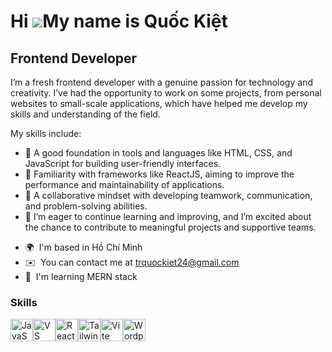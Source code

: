 Hi ![](https://user-images.githubusercontent.com/18350557/176309783-0785949b-9127-417c-8b55-ab5a4333674e.gif)My name is Quốc Kiệt
=================================================================================================================================

Frontend Developer
------------------

I’m a fresh frontend developer with a genuine passion for technology and creativity. I’ve had the opportunity to work on some projects, from personal websites to small-scale applications, which have helped me develop my skills and understanding of the field.

My skills include:

- 📑 A good foundation in tools and languages like HTML, CSS, and JavaScript for building user-friendly interfaces.
- 📑 Familiarity with frameworks like ReactJS, aiming to improve the performance and maintainability of applications.
- 📑 A collaborative mindset with developing teamwork, communication, and problem-solving abilities.
- 📑 I’m eager to continue learning and improving, and I’m excited about the chance to contribute to meaningful projects and supportive teams.

* 🌍  I'm based in Hồ Chí Minh
* ✉️  You can contact me at [trquockiet24@gmail.com](mailto:trquockiet24@gmail.com)
* 🧠  I'm learning MERN stack

### Skills


<p align="left">
<a href="https://developer.mozilla.org/en-US/docs/Web/JavaScript" target="_blank" rel="noreferrer"><img src="https://raw.githubusercontent.com/danielcranney/readme-generator/main/public/icons/skills/javascript-colored.svg" width="36" height="36" alt="JavaScript" /></a><a href="https://code.visualstudio.com/" target="_blank" rel="noreferrer"><img src="https://raw.githubusercontent.com/danielcranney/readme-generator/main/public/icons/skills/visualstudiocode.svg" width="36" height="36" alt="VS Code" /></a><a href="https://reactjs.org/" target="_blank" rel="noreferrer"><img src="https://raw.githubusercontent.com/danielcranney/readme-generator/main/public/icons/skills/react-colored.svg" width="36" height="36" alt="React" /></a><a href="https://tailwindcss.com/" target="_blank" rel="noreferrer"><img src="https://raw.githubusercontent.com/danielcranney/readme-generator/main/public/icons/skills/tailwindcss-colored.svg" width="36" height="36" alt="TailwindCSS" /></a><a href="https://vitejs.dev/" target="_blank" rel="noreferrer"><img src="https://raw.githubusercontent.com/danielcranney/readme-generator/main/public/icons/skills/vite-colored.svg" width="36" height="36" alt="Vite" /></a><a href="https://wordpress.com" target="_blank" rel="noreferrer"><img src="https://raw.githubusercontent.com/danielcranney/readme-generator/main/public/icons/skills/wordpress-colored.svg" width="36" height="36" alt="Wordpress" /></a>
</p>
